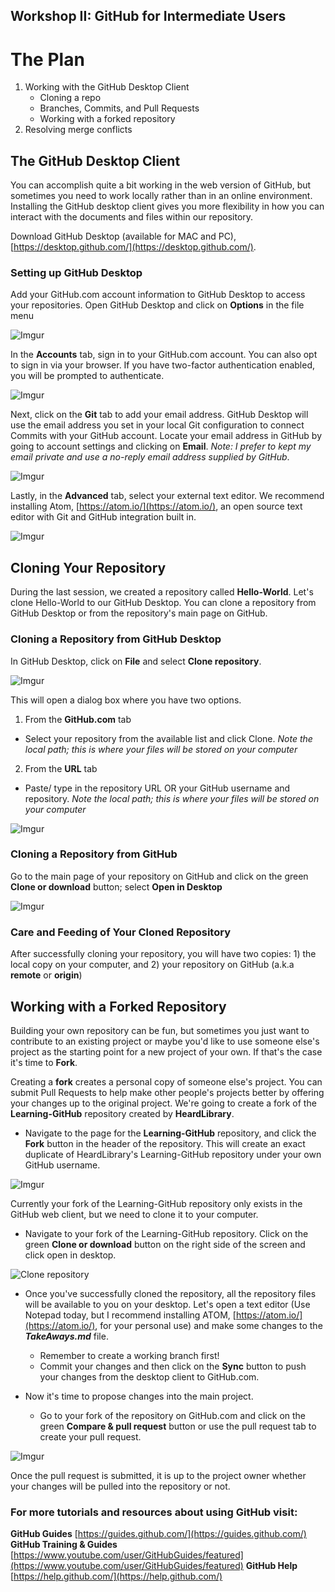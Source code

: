 ## Workshop II: GitHub for Intermediate Users

# The Plan

1. Working with the GitHub Desktop Client
   * Cloning a repo
   * Branches, Commits, and Pull Requests
   * Working with a forked repository
2. Resolving merge conflicts

## The GitHub Desktop Client  

You can accomplish quite a bit working in the web version of GitHub, but sometimes you need to work locally rather than in an online environment.  Installing the GitHub desktop client gives you more flexibility in how you can interact with the documents and files within our repository.

Download GitHub Desktop (available for MAC and PC), [https://desktop.github.com/](https://desktop.github.com/).  

### Setting up GitHub Desktop  

Add your GitHub.com account information to GitHub Desktop to access your repositories. Open GitHub Desktop and click on **Options** in the file menu

![Imgur](https://i.imgur.com/5oXCqd9.png)

In the **Accounts** tab, sign in to your GitHub.com account.  You can also opt to sign in via your browser. If you have two-factor authentication enabled, you will be prompted to authenticate.

![Imgur](https://i.imgur.com/xnlewp0.png)

Next, click on the **Git** tab to add your email address.  GitHub Desktop will use the email address you set in your local Git configuration to connect Commits with your GitHub account.  Locate your email address in GitHub by going to account settings and clicking on **Email**. *Note: I prefer to kept my email private and use a no-reply email address supplied by GitHub*.

![Imgur](https://i.imgur.com/dwRoIOQ.png)

Lastly, in the **Advanced** tab, select your external text editor.  We recommend installing Atom, [https://atom.io/](https://atom.io/), an open source text editor with Git and GitHub integration built in.

![Imgur](https://i.imgur.com/pkEIhQ8.png)

## Cloning Your Repository  

During the last session, we created a repository called **Hello-World**.  Let's clone Hello-World to our GitHub Desktop.  You can clone a repository from GitHub Desktop or from the repository's main page on GitHub.

### Cloning a Repository from GitHub Desktop  

In GitHub Desktop, click on **File** and select **Clone repository**.

![Imgur](https://i.imgur.com/vXA7gNI.png)

This will open a dialog box where you have two options.  
1. From the **GitHub.com** tab
  * Select your repository from the available list and click Clone. *Note the local path; this is where your files will be stored on your computer*
2. From the **URL** tab
  * Paste/ type in the repository URL OR your GitHub username and repository. *Note the local path; this is where your files will be stored on your computer*

![Imgur](https://i.imgur.com/L7fFCTI.png)

### Cloning a Repository from GitHub  

Go to the main page of your repository on GitHub and click on the green **Clone or download** button; select **Open in Desktop**

![Imgur](https://i.imgur.com/ExjFHVz.png)

### Care and Feeding of Your Cloned Repository  

After successfully cloning your repository, you will have two copies: 1) the local copy on your computer, and 2) your repository on GitHub (a.k.a **remote** or **origin**)

## Working with a Forked Repository

Building your own repository can be fun, but sometimes you just want to contribute to an existing project or maybe you'd like to use someone else's project as the starting point for a new project of your own. If that's the case it's time to **Fork**.

Creating a **fork** creates a personal copy of someone else's project. You can submit Pull Requests to help make other people's projects better by offering your changes up to the original project. We're going to create a fork of the **Learning-GitHub** repository created by **HeardLibrary**.

* Navigate to the page for the **Learning-GitHub** repository, and click the **Fork** button in the header of the repository. This will create an exact duplicate of HeardLibrary's Learning-GitHub repository under your own GitHub username.

![Imgur](http://i.imgur.com/Bi0jTS8.png)

Currently your fork of the Learning-GitHub repository only exists in the GitHub web client, but we need to clone it to your computer.

* Navigate to your fork of the Learning-GitHub repository.  Click on the green **Clone or download** button on the right side of the screen and click open in desktop.

![Clone repository](https://i.imgur.com/bmtSa3P.png)

* Once you've successfully cloned the repository, all the repository files will be available to you on your desktop.  Let's open a text editor (Use Notepad today, but I recommend installing ATOM, [https://atom.io/](https://atom.io/), for your personal use) and make some changes to the _**TakeAways.md**_ file.
  * Remember to create a working branch first!
  * Commit your changes and then click on the **Sync** button to push your changes from the desktop client to GitHub.com.

* Now it's time to propose changes into the main project.
  * Go to your fork of the repository on GitHub.com and click on the green **Compare & pull request** button or use the pull request tab to create your pull request.

![Imgur](https://i.imgur.com/QbV4Dci.png)

Once the pull request is submitted, it is up to the project owner whether your changes will be pulled into the repository or not.

### For more tutorials and resources about using GitHub visit:
**GitHub Guides** [https://guides.github.com/](https://guides.github.com/)
**GitHub Training & Guides** [https://www.youtube.com/user/GitHubGuides/featured](https://www.youtube.com/user/GitHubGuides/featured)
**GitHub Help** [https://help.github.com/](https://help.github.com/)

